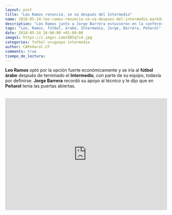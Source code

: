 ```yaml
---
layout: post
title: "Leo Ramos renunció, se va después del Intermedio"
name: 2018-05-24-leo-ramos-renuncio-se-va-despues-del-intermedio.markdown
description: "Leo Ramos junto a Jorge Barrera estuvieron en la conferencia de prensa, Barrera le dijo que en Peñarol tenía las puertas abiertas."
tags: "Leo, Ramos, fútbol, árabe, Intermedio, Jorge, Barrera, Peñarol"
date: 2018-05-24 16:00:00 +01:00:00
image1: https://i.imgur.com/EBIq7iH.jpg
categories: futbol uruguayo intermedio
author: CAPeñarol.CF
comments: true
tiempo_de_lectura:
---
```


<strong>Leo Ramos</strong> optó por la opción fuerte económicamente y se iría al <strong>fútbol árabe</strong> después de terminado el <strong>Intermedio</strong>, con parte de su equipo, todavía por definirse. <strong>Jorge Barrera</strong> recordó su apoyo al técnico y le dijo que en <strong>Peñarol</strong> tenía las puertas abiertas.

<br>

<iframe width="521" height="360" src="https://www.youtube.com/embed/04_hG2LXYqg" frameborder="0" allow="autoplay; encrypted-media" allowfullscreen></iframe>